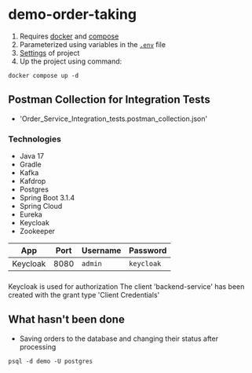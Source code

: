 # demo-order-taking

1. Requires [docker](https://docs.docker.com/get-docker/) and [compose](https://docs.docker.com/compose/install/)
2. Parameterized using variables in the [`.env`](.env) file
3. [Settings](https://github.com/barracuda256/demo-order-taking-config) of project
4. Up the project using command:
```
docker compose up -d
```
## Postman Collection for Integration Tests
- 'Order_Service_Integration_tests.postman_collection.json'

### Technologies

- Java 17
- Gradle
- Kafka
- Kafdrop
- Postgres
- Spring Boot 3.1.4
- Spring Cloud
- Eureka
- Keycloak
- Zookeeper

| App | Port | Username | Password
|-|-|-|-
| Keycloak | 8080 | `admin` | `keycloak`

### 
Keycloak is used for authorization
The client 'backend-service' has been created with the grant type 'Client Credentials'

## What hasn't been done
- Saving orders to the database and changing their status after processing

```
psql -d demo -U postgres
```
